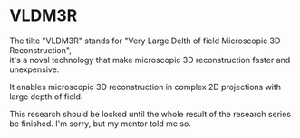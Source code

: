 # VLDM3R
The tilte "VLDM3R" stands for "Very Large Delth of field Microscopic 3D Reconstruction",   
it's a noval technology that make microscopic 3D reconstruction faster and unexpensive.  

It enables microscopic 3D reconstruction in complex 2D projections with large depth of field.  

This research should be locked until the whole result of the research series be finished. I'm sorry, but my mentor told me so.  

